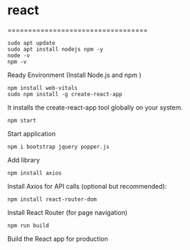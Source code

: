 

# react
==================================

    sudo apt update
    sudo apt install nodejs npm -y
    node -v
    npm -v
Ready Environment (Install Node.js and npm )

    npm install web-vitals
    sudo npm install -g create-react-app
It installs the create-react-app tool globally on your system.

    npm start
Start application

    npm i bootstrap jquery popper.js
Add library

    npm install axios
Install Axios for API calls (optional but recommended):

    npm install react-router-dom
Install React Router (for page navigation)
    
    npm run build
Build the React app for production
